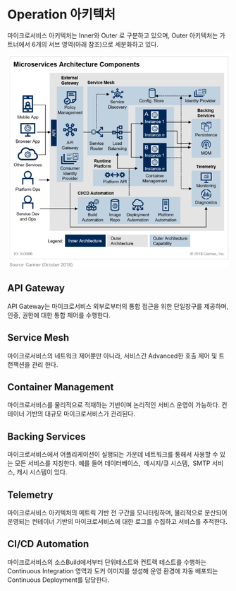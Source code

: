 # Operation 아키텍처

마이크로서비스 아키텍처는 Inner와 Outer 로 구분하고 있으며, Outer 아키텍처는 가트너에서 6개의 서브 영역(아래
참조)으로 세분화하고 있다.

![가트너 MSA](/img/03_Bizdevops/07/01/image96.png)

## **API Gateway**

API Gateway는 마이크로서비스 외부로부터의 통합 접근을 위한 단일창구를 제공하며, 인증, 권한에 대한 통합 제어를
수행한다.

## **Service Mesh**

마이크로서비스의 네트워크 제어뿐만 아니라, 서비스간 Advanced한 호출 제어 및 트랜잭션을 관리 한다.

## **Container Management**

마이크로서비스를 물리적으로 적재하는 기반이며 논리적인 서비스 운영이 가능하다. 컨테이너 기반의 대규모 마이크로서비스가 관리된다.

## **Backing Services**

마이크로서비스에서 어플리케이션이 실행되는 가운데 네트워크를 통해서 사용할 수 있는 모든 서비스를 지칭한다. 예를
들어 데이터베이스,  메시지/큐 시스템,  SMTP 서비스, 캐시 시스템이 있다.

## **Telemetry**

마이크로서비스 아키텍처의 메트릭 기반 전 구간을 모니터링하며, 물리적으로 분산되어 운영되는 컨테이너 기반의 마이크로서비스에 대한
로그를 수집하고 서비스를 추적한다.

## **CI/CD Automation**

마이크로서비스의 소스Build에서부터 단위테스트와 컨트랙 테스트를 수행하는 Continuous Integration 영역과 도커
이미지를 생성해 운영 환경에 자동 배포되는 Continuous Deployment를 담당한다.
